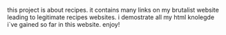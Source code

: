 this project is about recipes. it contains many links on my brutalist website leading to legitimate recipes websites. i demostrate all my html knolegde i`ve gained so far in this website. enjoy!